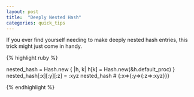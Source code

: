 ```yaml
---
layout: post
title:  "Deeply Nested Hash"
categories: quick_tips
---
```


If you ever find yourself needing to make deeply nested hash entries, this trick might just come in handy.

<!--more-->

{% highlight ruby %}

nested_hash = Hash.new { |h, k| h[k] = Hash.new(&h.default_proc) }
nested_hash[:x][:y][:z] = :xyz
nested_hash # {:x=>{:y=>{:z=>:xyz}}}

{% endhighlight %}